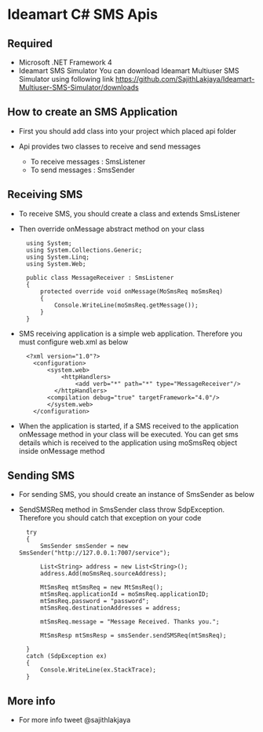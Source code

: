 Ideamart C# SMS Apis
=====================

Required
---------
* Microsoft .NET Framework 4
* Ideamart SMS Simulator
  You can download Ideamart Multiuser SMS Simulator using following link
		https://github.com/SajithLakjaya/Ideamart-Multiuser-SMS-Simulator/downloads

How to create an SMS Application
--------------------------------
* First you should add class into your project which placed api folder
* Api provides two classes to receive and send messages

  * To receive messages : SmsListener
  * To send messages : SmsSender

Receiving SMS
--------------
* To receive SMS, you should create a class and extends SmsListener
* Then override onMessage abstract method on your class

        using System;
        using System.Collections.Generic;
        using System.Linq;
        using System.Web;

        public class MessageReceiver : SmsListener
        {
	        protected override void onMessage(MoSmsReq moSmsReq)
	        {
		        Console.WriteLine(moSmsReq.getMessage());
	        }
        }

* SMS receiving application is a simple web application. Therefore you must configure web.xml as below

        <?xml version="1.0"?>
          <configuration>
	          <system.web>
		          <httpHandlers>
		        	  <add verb="*" path="*" type="MessageReceiver"/>
	      	    </httpHandlers>
              <compilation debug="true" targetFramework="4.0"/>
	          </system.web>
          </configuration>

* When the application is started, if a SMS received to the application onMessage method in your class will be executed. You can get sms details which is received to the application using moSmsReq object inside onMessage method

Sending SMS
------------
* For sending SMS, you should create an instance of SmsSender as below
* SendSMSReq method in SmsSender class throw SdpException. Therefore you should catch that exception on your code

        try
        {
            SmsSender smsSender = new SmsSender("http://127.0.0.1:7007/service");

            List<String> address = new List<String>();
            address.Add(moSmsReq.sourceAddress);

            MtSmsReq mtSmsReq = new MtSmsReq();
            mtSmsReq.applicationId = moSmsReq.applicationID;
            mtSmsReq.password = "password";
            mtSmsReq.destinationAddresses = address;

            mtSmsReq.message = "Message Received. Thanks you.";
            
            MtSmsResp mtSmsResp = smsSender.sendSMSReq(mtSmsReq);

        }
        catch (SdpException ex) 
        {
            Console.WriteLine(ex.StackTrace);
        }

More info
-------------
* For more info tweet @sajithlakjaya


	